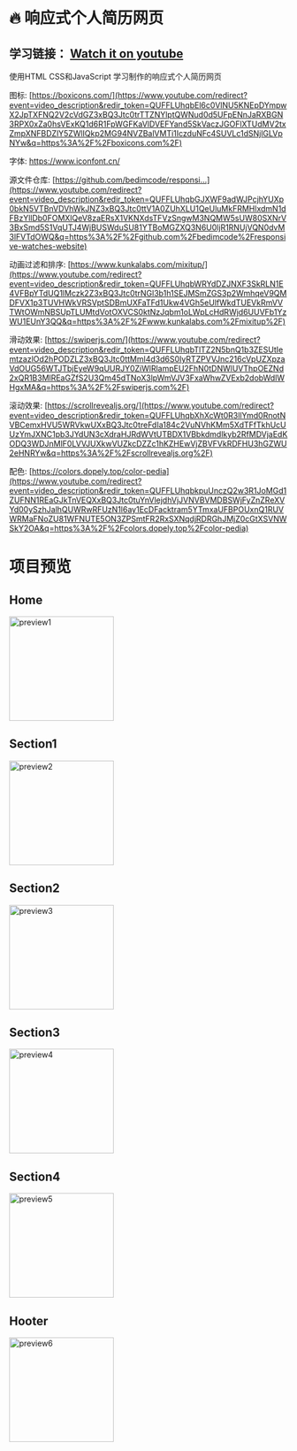 # 🔥 响应式个人简历网页
##  学习链接： [Watch it on youtube](https://youtu.be/oy8dSsK57Ps)
使用HTML CSS和JavaScript 学习制作的响应式个人简历网页

图标: [https://boxicons.com/](https://www.youtube.com/redirect?event=video_description&redir_token=QUFFLUhqbEl6c0VlNU5KNEpDYmpwX2JpTXFNQ2V2cVdGZ3xBQ3Jtc0trTTZNYlptQWNud0d5UFpENnJaRXBGN3RPX0xZa0hsVExKQ1d6R1FpWGFKaVlDVEFYand5SkVaczJGOFlXTUdMV2txZmpXNFBDZlY5ZWlIQkp2MG94NVZBalVMTi1IczduNFc4SUVLc1dSNjlGLVpNYw&q=https%3A%2F%2Fboxicons.com%2F) 

字体: https://www.iconfont.cn/

源文件仓库: [https://github.com/bedimcode/responsi...](https://www.youtube.com/redirect?event=video_description&redir_token=QUFFLUhqbGJXWF9adWJPcjhYUXp0bkN5VTBnVDVhWkJNZ3xBQ3Jtc0ttV1A0ZUhXLU1QeUluMkFRMHlxdmN1dFBzYllDb0FOMXlQeV8zaERsX1VKNXdsTFVzSngwM3NQMW5sUW80SXNrV3BxSmd5S1VqUTJ4WjBUSWduSU81YTBoMGZXQ3N6U0ljR1RNUjVQN0dvM3lFVTdOWQ&q=https%3A%2F%2Fgithub.com%2Fbedimcode%2Fresponsive-watches-website) 

动画过滤和排序: [https://www.kunkalabs.com/mixitup/](https://www.youtube.com/redirect?event=video_description&redir_token=QUFFLUhqbWRYdDZJNXF3SkRLN1E4VFBpYTdUQ1lMczk2Z3xBQ3Jtc0trNGl3b1h1SEJMSmZGS3p2WmhqeV9QMDFVX1p3TUVHWkVRSVptSDBmUXFaTFd1Ukw4VGh5eUlfWkdTUEVkRmVVTWtOWmNBSUpTLUMtdVotOXVCS0ktNzJqbm1oLWpLcHdRWjd6UUVFb1YzWU1EUnY3QQ&q=https%3A%2F%2Fwww.kunkalabs.com%2Fmixitup%2F) 

滑动效果: [https://swiperjs.com/](https://www.youtube.com/redirect?event=video_description&redir_token=QUFFLUhqbTlTZ2N5bnQ1b3ZESUtIemtzazlOd2hPODZLZ3xBQ3Jtc0ttMml4d3d6S0IyRTZPVVJnc216cVpUZXpzaVdOUG56WTJTbjEyeW9qUURJY0ZiWlRlampEU2FhN0tDNWlUVThpOEZNd2xQR1B3MlREaGZfS2U3Qm45dTNoX3lpWmVJV3FxaWhwZVExb2dobWdlWHgxMA&q=https%3A%2F%2Fswiperjs.com%2F) 

滚动效果: [https://scrollrevealjs.org/](https://www.youtube.com/redirect?event=video_description&redir_token=QUFFLUhqbXhXcWt0R3llYmd0RnotNVBCemxHVU5WRVkwUXxBQ3Jtc0treFdIa184c2VuNVhKMm5XdTFfTkhUcUUzYmJXNC1pb3JYdUN3cXdraHJRdWVtUTBDX1VBbkdmdlkyb2RfMDVjaEdKODQ3WDJnMlF0LVVJUXkwVUZkcDZZc1hKZHEwVjZBVFVkRDFHU3hGZWU2eHNRYw&q=https%3A%2F%2Fscrollrevealjs.org%2F) 

配色: [https://colors.dopely.top/color-pedia](https://www.youtube.com/redirect?event=video_description&redir_token=QUFFLUhqbkpuUnczQ2w3R1JoMGd1ZUFNN1REaGJkTnVEQXxBQ3Jtc0tuYnVlejdhVjJVNVBVMDBSWjFyZnZReXVYd00ySzhJalhQUWRwRFUzN1l6ay1EcDFacktram5YTmxaUFBPOUxnQ1RUVWRMaFNoZU81WFNUTE5ON3ZPSmtFR2RxSXNqdjRDRGhJMjZ0cGtXSVNWSkY2OA&q=https%3A%2F%2Fcolors.dopely.top%2Fcolor-pedia)

# 项目预览

## Home

<img width="189" alt="preview1" src="https://user-images.githubusercontent.com/71574640/152921643-23836b92-428f-474b-9b81-5575f4f073ee.png">


## Section1

<img width="189" alt="preview2" src="https://user-images.githubusercontent.com/71574640/152921654-c599dc29-401c-469e-815b-d645756ce24d.png">


## Section2

<img width="189" alt="preview3" src="https://user-images.githubusercontent.com/71574640/152921665-af4b1309-21a8-4971-81e7-c92df5b5cf83.png">


## Section3

<img width="189" alt="preview4" src="https://user-images.githubusercontent.com/71574640/152921668-aae9fb8f-4a96-4748-a84e-18a0ef2de049.png">


## Section4

<img width="189" alt="preview5" src="https://user-images.githubusercontent.com/71574640/152921672-3fcbae89-57e5-46ba-a3f8-4b5199f9911d.png">


## Hooter

<img width="189" alt="preview6" src="https://user-images.githubusercontent.com/71574640/152921687-077bbf4c-4668-4d5b-b6fc-893af596d99d.png">


